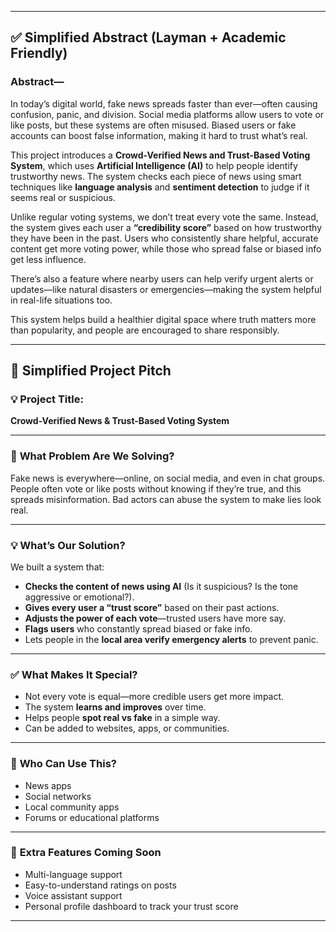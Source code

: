 
---

## ✅ **Simplified Abstract (Layman + Academic Friendly)**

### **Abstract—**

In today’s digital world, fake news spreads faster than ever—often causing confusion, panic, and division. Social media platforms allow users to vote or like posts, but these systems are often misused. Biased users or fake accounts can boost false information, making it hard to trust what’s real.

This project introduces a **Crowd-Verified News and Trust-Based Voting System**, which uses **Artificial Intelligence (AI)** to help people identify trustworthy news. The system checks each piece of news using smart techniques like **language analysis** and **sentiment detection** to judge if it seems real or suspicious.

Unlike regular voting systems, we don’t treat every vote the same. Instead, the system gives each user a **“credibility score”** based on how trustworthy they have been in the past. Users who consistently share helpful, accurate content get more voting power, while those who spread false or biased info get less influence.

There’s also a feature where nearby users can help verify urgent alerts or updates—like natural disasters or emergencies—making the system helpful in real-life situations too.

This system helps build a healthier digital space where truth matters more than popularity, and people are encouraged to share responsibly.

---

## 🎯 **Simplified Project Pitch**

### 💡 **Project Title:**  
**Crowd-Verified News & Trust-Based Voting System**

---

### 🧠 **What Problem Are We Solving?**  
Fake news is everywhere—online, on social media, and even in chat groups. People often vote or like posts without knowing if they’re true, and this spreads misinformation. Bad actors can abuse the system to make lies look real.

---

### 💡 **What’s Our Solution?**  
We built a system that:
- **Checks the content of news using AI** (Is it suspicious? Is the tone aggressive or emotional?).
- **Gives every user a “trust score”** based on their past actions.
- **Adjusts the power of each vote**—trusted users have more say.
- **Flags users** who constantly spread biased or fake info.
- Lets people in the **local area verify emergency alerts** to prevent panic.

---

### ✅ **What Makes It Special?**
- Not every vote is equal—more credible users get more impact.
- The system **learns and improves** over time.
- Helps people **spot real vs fake** in a simple way.
- Can be added to websites, apps, or communities.

---

### 👥 **Who Can Use This?**
- News apps
- Social networks
- Local community apps
- Forums or educational platforms

---

### 🧩 **Extra Features Coming Soon**
- Multi-language support  
- Easy-to-understand ratings on posts  
- Voice assistant support  
- Personal profile dashboard to track your trust score

---

